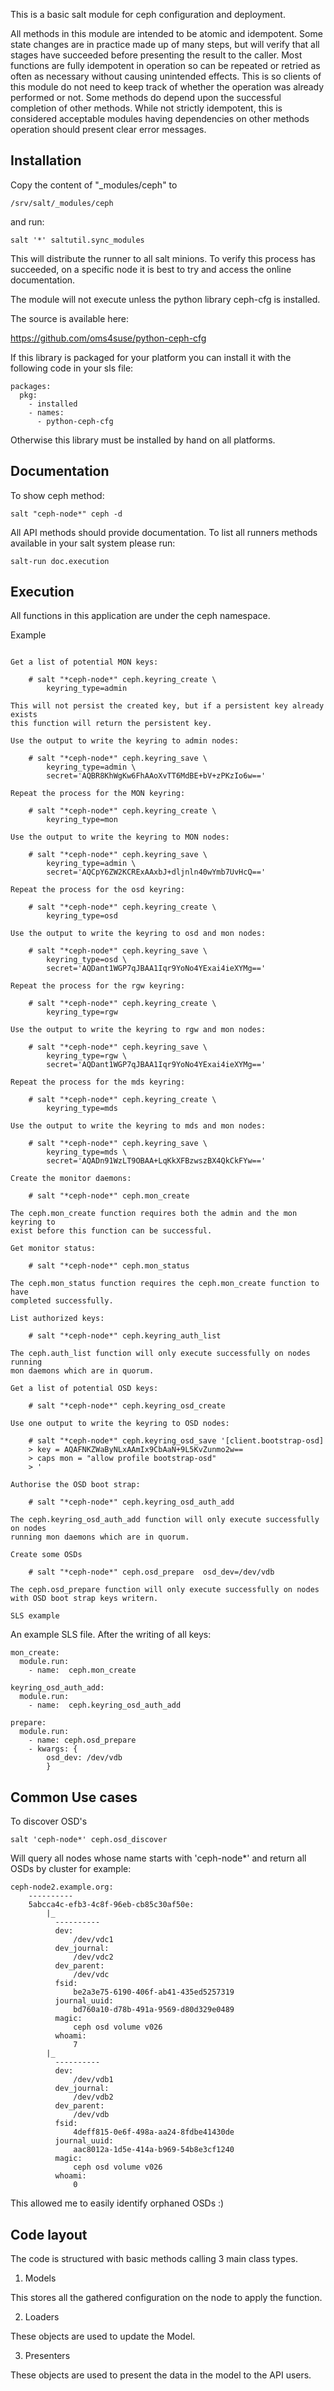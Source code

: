 This is a basic salt module for ceph configuration and deployment.

All methods in this module are intended to be atomic and idempotent. Some state
changes are in practice made up of many steps, but will verify that all stages
have succeeded before presenting the result to the caller. Most functions are
fully idempotent in operation so can be repeated or retried as often as
necessary without causing unintended effects. This is so clients of this module
do not need to keep track of whether the operation was already performed or not.
Some methods do depend upon the successful completion of other methods. While
not strictly idempotent, this is considered acceptable modules having
dependencies on other methods operation should present clear error messages.

Installation
------------

Copy the content of "_modules/ceph" to

    /srv/salt/_modules/ceph

and run:

    salt '*' saltutil.sync_modules

This will distribute the runner to all salt minions. To verify this process has
succeeded, on a specific node it is best to try and access the online
documentation.

The module will not execute unless the python library ceph-cfg is installed.

The source is available here:

   https://github.com/oms4suse/python-ceph-cfg

If this library is packaged for your platform you can install it with the
following code in your sls file:

    packages:
      pkg:
        - installed
        - names:
          - python-ceph-cfg

Otherwise this library must be installed by hand on all platforms.

Documentation
-------------

To show ceph method:

    salt "ceph-node*" ceph -d

All API methods should provide documentation. To list all runners methods
available in your salt system please run:

    salt-run doc.execution

Execution
---------

All functions in this application are under the ceph namespace.

Example
~~~~~~~

Get a list of potential MON keys:

    # salt "*ceph-node*" ceph.keyring_create \
        keyring_type=admin

This will not persist the created key, but if a persistent key already exists
this function will return the persistent key.

Use the output to write the keyring to admin nodes:

    # salt "*ceph-node*" ceph.keyring_save \
        keyring_type=admin \
        secret='AQBR8KhWgKw6FhAAoXvTT6MdBE+bV+zPKzIo6w=='

Repeat the process for the MON keyring:

    # salt "*ceph-node*" ceph.keyring_create \
        keyring_type=mon

Use the output to write the keyring to MON nodes:

    # salt "*ceph-node*" ceph.keyring_save \
        keyring_type=admin \
        secret='AQCpY6ZW2KCRExAAxbJ+dljnln40wYmb7UvHcQ=='

Repeat the process for the osd keyring:

    # salt "*ceph-node*" ceph.keyring_create \
        keyring_type=osd

Use the output to write the keyring to osd and mon nodes:

    # salt "*ceph-node*" ceph.keyring_save \
        keyring_type=osd \
        secret='AQDant1WGP7qJBAA1Iqr9YoNo4YExai4ieXYMg=='

Repeat the process for the rgw keyring:

    # salt "*ceph-node*" ceph.keyring_create \
        keyring_type=rgw

Use the output to write the keyring to rgw and mon nodes:

    # salt "*ceph-node*" ceph.keyring_save \
        keyring_type=rgw \
        secret='AQDant1WGP7qJBAA1Iqr9YoNo4YExai4ieXYMg=='

Repeat the process for the mds keyring:

    # salt "*ceph-node*" ceph.keyring_create \
        keyring_type=mds

Use the output to write the keyring to mds and mon nodes:

    # salt "*ceph-node*" ceph.keyring_save \
        keyring_type=mds \
        secret='AQADn91WzLT9OBAA+LqKkXFBzwszBX4QkCkFYw=='

Create the monitor daemons:

    # salt "*ceph-node*" ceph.mon_create

The ceph.mon_create function requires both the admin and the mon keyring to
exist before this function can be successful.

Get monitor status:

    # salt "*ceph-node*" ceph.mon_status

The ceph.mon_status function requires the ceph.mon_create function to have
completed successfully.

List authorized keys:

    # salt "*ceph-node*" ceph.keyring_auth_list

The ceph.auth_list function will only execute successfully on nodes running
mon daemons which are in quorum.

Get a list of potential OSD keys:

    # salt "*ceph-node*" ceph.keyring_osd_create

Use one output to write the keyring to OSD nodes:

    # salt "*ceph-node*" ceph.keyring_osd_save '[client.bootstrap-osd]
    > key = AQAFNKZWaByNLxAAmIx9CbAaN+9L5KvZunmo2w==
    > caps mon = "allow profile bootstrap-osd"
    > '

Authorise the OSD boot strap:

    # salt "*ceph-node*" ceph.keyring_osd_auth_add

The ceph.keyring_osd_auth_add function will only execute successfully on nodes
running mon daemons which are in quorum.

Create some OSDs

    # salt "*ceph-node*" ceph.osd_prepare  osd_dev=/dev/vdb

The ceph.osd_prepare function will only execute successfully on nodes
with OSD boot strap keys writern.

SLS example
~~~~~~~~~~~

An example SLS file. After the writing of all keys:

    mon_create:
      module.run:
        - name:  ceph.mon_create

    keyring_osd_auth_add:
      module.run:
        - name:  ceph.keyring_osd_auth_add

    prepare:
      module.run:
        - name: ceph.osd_prepare
        - kwargs: {
            osd_dev: /dev/vdb
            }

Common Use cases
----------------

To discover OSD's

    salt 'ceph-node*' ceph.osd_discover

Will query all nodes whose name starts with 'ceph-node*' and return all OSDs
by cluster for example:

    ceph-node2.example.org:
        ----------
        5abcca4c-efb3-4c8f-96eb-cb85c30af50e:
            |_
              ----------
              dev:
                  /dev/vdc1
              dev_journal:
                  /dev/vdc2
              dev_parent:
                  /dev/vdc
              fsid:
                  be2a3e75-6190-406f-ab41-435ed5257319
              journal_uuid:
                  bd760a10-d78b-491a-9569-d80d329e0489
              magic:
                  ceph osd volume v026
              whoami:
                  7
            |_
              ----------
              dev:
                  /dev/vdb1
              dev_journal:
                  /dev/vdb2
              dev_parent:
                  /dev/vdb
              fsid:
                  4deff815-0e6f-498a-aa24-8fdbe41430de
              journal_uuid:
                  aac8012a-1d5e-414a-b969-54b8e3cf1240
              magic:
                  ceph osd volume v026
              whoami:
                  0

This allowed me to easily identify orphaned OSDs :)

Code layout
-----------

The code is structured with basic methods calling 3 main class types.

1. Models

This stores all the gathered configuration on the node to apply the function.

2. Loaders

These objects are used to update the Model.

3. Presenters

These objects are used to present the data in the model to the API users.
